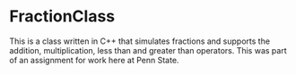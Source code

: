 # FractionClass
This is a class written in C++ that simulates fractions and supports the addition, multiplication, less than and greater than operators. This was part of an assignment for work here at Penn State.
